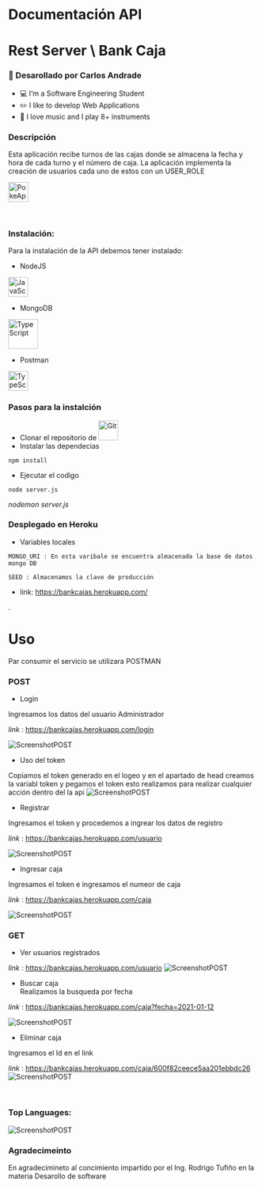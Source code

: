 # Documentación API
#  Rest Server \ Bank Caja

### 👋 Desarollado por Carlos Andrade

- 💻 I’m a Software Engineering Student
- ✏️ I like to develop Web Applications
- 🎹 I love music and I play 8+ instruments


### Descripción
Esta  aplicación recibe turnos de las cajas donde se almacena la fecha  y  hora de cada turno y el número de caja.
La  aplicación implementa  la creación de usuarios cada uno de estos con un USER_ROLE


<a href="https://rodrigo.onrender.com/" target="_blank"><img  alt="PokeApp" height="40px" src="https://raw.githubusercontent.com/8rb/Portfolio/master/public/images/Rodrigo%20Favicon.ico" /></a>

<br/>

### Instalación:
Para la instalación de la API debemos tener  instalado:
- NodeJS
 
<img alt="JavaScript" height="40px" src="https://upload.wikimedia.org/wikipedia/commons/9/99/Unofficial_JavaScript_logo_2.svg" />

- MongoDB

<img alt="TypeScript" height="60px" src="https://victorroblesweb.es/wp-content/uploads/2016/11/mongodb.png" />

- Postman

<img alt="TypeScript" height="40px" src="https://miro.medium.com/max/3416/1*Txf8ugHH_MlHPM8JU6hT5w.jpeg" />


### Pasos para la instalción
- Clonar el repositorio de <img alt="Git" height="40px" src="https://raw.githubusercontent.com/github/explore/80688e429a7d4ef2fca1e82350fe8e3517d3494d/topics/git/git.png" />
- Instalar las dependecias
```
npm install
```
- Ejecutar el codigo
```
node server.js
```
_nodemon server.js_

### Desplegado en Heroku
- Variables locales
```
MONGO_URI : En esta varibale se encuentra almacenada la base de datos mongo DB 
```
```
SEED : Almacenamos la clave de producción
```
- link:  https://bankcajas.herokuapp.com/


.
# Uso

Par consumir el servicio se  utilizara POSTMAN


### POST
- Login

Ingresamos los datos del  usuario Administrador

_link_ : https://bankcajas.herokuapp.com/login

![ScreenshotPOST](assets/post_login.JPG)

- Uso del token

Copiamos el token generado en el logeo y en el apartado de head creamos la variabl token y pegamos el token esto realizamos para realizar cualquier acción dentro del la api
![ScreenshotPOST](assets/get_registro.JPG)
-  Registrar

Ingresamos el token y procedemos a ingrear los datos de registro

_link_ : https://bankcajas.herokuapp.com/usuario

![ScreenshotPOST](assets/ver_usuarios.JPG)

- Ingresar caja

Ingresamos el token e ingresamos el numeor de caja

_link_ : https://bankcajas.herokuapp.com/caja

![ScreenshotPOST](assets/post_caja.JPG)

### GET
- Ver usuarios registrados

_link_ : https://bankcajas.herokuapp.com/usuario
![ScreenshotPOST](assets/post_registro.JPG)


- Buscar caja  
Realizamos la busqueda por fecha

_link_ : https://bankcajas.herokuapp.com/caja?fecha=2021-01-12

![ScreenshotPOST](assets/get_cajaecha.JPG)
- Eliminar caja

Ingresamos el Id en el link

_link_ : https://bankcajas.herokuapp.com/caja/600f82ceece5aa201ebbdc26
![ScreenshotPOST](assets/delet_delet.JPG)



<br/>

### Top Languages:

![ScreenshotPOST](assets/lenguaje.JPG)


### Agradecimeinto

En agradecimineto al concimiento  impartido por el  Ing. Rodrigo Tufiño en la materia Desarollo de software 
